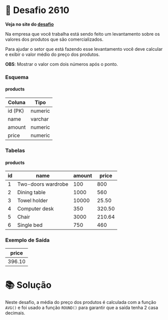 # 📖 Desafio 2610

**Veja no site do [desafio](https://www.beecrowd.com.br/judge/pt/problems/view/2610)**

Na empresa que você trabalha está sendo feito um levantamento sobre os valores dos produtos que são comercializados.

Para ajudar o setor que está fazendo esse levantamento você deve calcular e exibir o valor médio do preço dos produtos.

**OBS**: Mostrar o valor com dois números após o ponto.

### Esquema

#### **products**

| Coluna  | Tipo    |
| ------- | ------- |
| id (PK) | numeric |
| name    | varchar |
| amount  | numeric |
| price   | numeric |

### Tabelas

#### **products**

| id  | name               | amount | price  |
| --- | ------------------ | ------ | ------ |
| 1   | Two-doors wardrobe | 100    | 800    |
| 2   | Dining table       | 1000   | 560    |
| 3   | Towel holder       | 10000  | 25.50  |
| 4   | Computer desk      | 350    | 320.50 |
| 5   | Chair              | 3000   | 210.64 |
| 6   | Single bed         | 750    | 460    |

### Exemplo de Saída

| price  |
| ------ |
| 396.10 |

# 📚 Solução

Neste desafio, a média do preço dos produtos é calculada com a função `AVG()` e foi usado a função `ROUND()` para garantir que a saída tenha 2 casa decimais.
